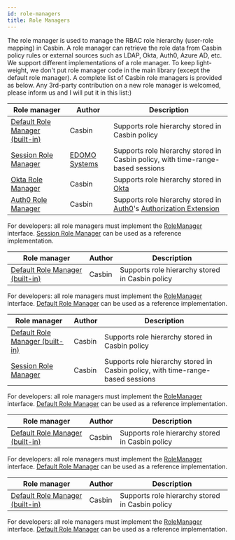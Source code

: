```yaml
---
id: role-managers
title: Role Managers
---
```


The role manager is used to manage the RBAC role hierarchy (user-role mapping) in Casbin. A role manager can retrieve the role data from Casbin policy rules or external sources such as LDAP, Okta, Auth0, Azure AD, etc. We support different implementations of a role manager. To keep light-weight, we don't put role manager code in the main library (except the default role manager). A complete list of Casbin role managers is provided as below. Any 3rd-party contribution on a new role manager is welcomed, please inform us and I will put it in this list:)

<!--DOCUSAURUS_CODE_TABS-->

<!--Go-->
| Role manager                                                                                                              | Author                                           | Description                                                                                                                                             |
| ------------------------------------------------------------------------------------------------------------------------- | ------------------------------------------------ | ------------------------------------------------------------------------------------------------------------------------------------------------------- |
| [Default Role Manager (built-in)](https://github.com/casbin/casbin/blob/master/rbac/default-role-manager/role_manager.go) | Casbin                                           | Supports role hierarchy stored in Casbin policy                                                                                                         |
| [Session Role Manager](https://github.com/casbin/session-role-manager)                                                    | [EDOMO Systems](https://github.com/edomosystems) | Supports role hierarchy stored in Casbin policy, with time-range-based sessions                                                                         |
| [Okta Role Manager](https://github.com/casbin/okta-role-manager)                                                          | Casbin                                           | Supports role hierarchy stored in [Okta](https://www.okta.com/)                                                                                         |
| [Auth0 Role Manager](https://github.com/casbin/auth0-role-manager)                                                        | Casbin                                           | Supports role hierarchy stored in [Auth0](https://auth0.com/)'s [Authorization Extension](https://auth0.com/docs/extensions/authorization-extension/v2) |

For developers: all role managers must implement the [RoleManager](https://github.com/casbin/casbin/blob/master/rbac/role_manager.go) interface. [Session Role Manager](https://github.com/casbin/session-role-manager) can be used as a reference implementation.

<!--Java-->
| Role manager                                                                                                                                   | Author | Description                                     |
| ---------------------------------------------------------------------------------------------------------------------------------------------- | ------ | ----------------------------------------------- |
| [Default Role Manager (built-in)](https://github.com/casbin/jcasbin/blob/master/src/main/java/org/casbin/jcasbin/rbac/DefaultRoleManager.java) | Casbin | Supports role hierarchy stored in Casbin policy |

For developers: all role managers must implement the [RoleManager](https://github.com/casbin/jcasbin/blob/master/src/main/java/org/casbin/jcasbin/rbac/RoleManager.java) interface. [Default Role Manager](https://github.com/casbin/jcasbin/blob/master/src/main/java/org/casbin/jcasbin/rbac/DefaultRoleManager.java) can be used as a reference implementation.

<!--Node.js-->
| Role manager                                                                                                        | Author | Description                                                                     |
| ------------------------------------------------------------------------------------------------------------------- | ------ | ------------------------------------------------------------------------------- |
| [Default Role Manager (built-in)](https://github.com/casbin/node-casbin/blob/master/src/rbac/defaultRoleManager.ts) | Casbin | Supports role hierarchy stored in Casbin policy                                 |
| [Session Role Manager](https://github.com/node-casbin/session-role-manager)                                         | Casbin | Supports role hierarchy stored in Casbin policy, with time-range-based sessions |

For developers: all role managers must implement the [RoleManager](https://github.com/casbin/node-casbin/blob/master/src/rbac/roleManager.ts) interface. [Default Role Manager](https://github.com/casbin/node-casbin/blob/master/src/rbac/defaultRoleManager.ts) can be used as a reference implementation.

<!--PHP-->
| Role manager                                                                                                                        | Author | Description                                     |
| ----------------------------------------------------------------------------------------------------------------------------------- | ------ | ----------------------------------------------- |
| [Default Role Manager (built-in)](https://github.com/php-casbin/php-casbin/blob/master/src/Rbac/DefaultRoleManager/RoleManager.php) | Casbin | Supports role hierarchy stored in Casbin policy |

For developers: all role managers must implement the [RoleManager](https://github.com/php-casbin/php-casbin/blob/master/src/Rbac/RoleManager.php) interface. [Default Role Manager](https://github.com/php-casbin/php-casbin/blob/master/src/Rbac/DefaultRoleManager/RoleManager.php) can be used as a reference implementation.

<!--Python-->
| Role manager                                                                                                                       | Author | Description                                     |
| ---------------------------------------------------------------------------------------------------------------------------------- | ------ | ----------------------------------------------- |
| [Default Role Manager (built-in)](https://github.com/casbin/pycasbin/blob/master/casbin/rbac/default_role_manager/role_manager.py) | Casbin | Supports role hierarchy stored in Casbin policy |

For developers: all role managers must implement the [RoleManager](https://github.com/casbin/pycasbin/blob/master/casbin/rbac/role_manager.py) interface. [Default Role Manager](https://github.com/casbin/pycasbin/blob/master/casbin/rbac/default_role_manager/role_manager.py) can be used as a reference implementation.

<!--END_DOCUSAURUS_CODE_TABS-->
